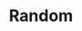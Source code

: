 ---
layout: prefab
title: Random
data_file: Random
parent: Prefabs
nav_exclude: true
search_exclude: false
---